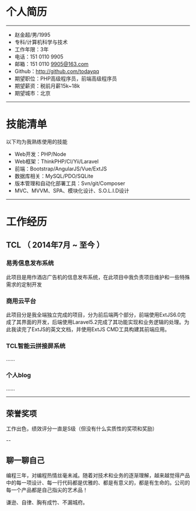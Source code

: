 # 个人简历
---

 - 赵金超/男/1995
 - 专科/计算机科学与技术 
 - 工作年限：3年
 - 电话：151 0110 9905
 - 邮箱：151 0110 9905@163.com
 - Github：http://github.com/todayqq
 - 期望职位：PHP高级程序员，前端高级程序员
 - 期望薪资：税前月薪15k~18k
 - 期望城市：北京
 
---
# 技能清单

以下均为我熟练使用的技能

- Web开发：PHP/Node
- Web框架：ThinkPHP/CI/Yii/Laravel
- 前端：Bootstrap/AngularJS/Vue/ExtJS
- 数据库相关：MySQL/PDO/SQLite
- 版本管理和自动化部署工具：Svn/git/Composer
- MVC、MVVM、SPA、模块化设计、S.O.L.I.D设计

---

# 工作经历

## TCL （ 2014年7月 ~ 至今 ）

### 易秀信息发布系统
此项目是用作酒店广告机的信息发布系统，在此项目中我负责项目维护和一些特殊需求的定制开发

### 商用云平台
此项目分是我全端独立完成的项目，分为前后端两个部分，前端使用ExtJS6.0完成了其界面的开发，后端使用Laravel5.2完成了其功能实现和业务逻辑的处理。为此我读完了ExtJS的英文文档，并使用ExtJS CMD工具构建其前端应用。

### TCL智能云拼接屏系统

……
### 个人blog

……

---

## 荣誉奖项
工作出色，绩效评分一直是S级（但没有什么实质性的奖项和奖励）

--

## 聊一聊自己
编程三年，对编程热情丝毫未减。随着对技术和业务的逐渐理解，越来越觉得产品中的每一项设计、每一行代码都是优雅的、都是有意义的，都是有生命的。公司的每一个产品都是自己指尖的艺术品！

谦逊、自律、胸有成竹、不漏城府。
